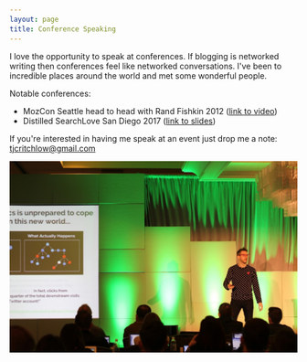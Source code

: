 ```yaml
---
layout: page
title: Conference Speaking
---
```


I love the opportunity to speak at conferences. If blogging is networked writing then conferences feel like networked conversations. I've been to incredible places around the world and met some wonderful people.

Notable conferences:
- MozCon Seattle head to head with Rand Fishkin 2012 ([link to video](https://www.youtube.com/watch?v=tsVY10ubnZo))
- Distilled SearchLove San Diego 2017 ([link to slides](http://tomcritchlow.com/2017/02/24/the-state-of-media/))

If you're interested in having me speak at an event just drop me a note: tjcritchlow@gmail.com

![](/images/tom_conference.JPG)